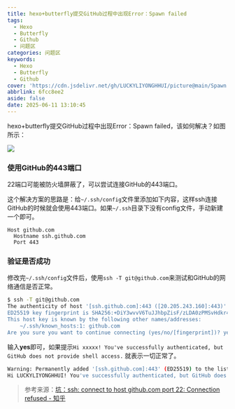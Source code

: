 ```yaml
---
title: hexo+butterfly提交GitHub过程中出现Error：Spawn failed
tags:
  - Hexo
  - Butterfly
  - Github
  - 问题区
categories: 问题区
keywords:
  - Hexo
  - Butterfly
  - Github
cover: 'https://cdn.jsdelivr.net/gh/LUCKYLIYONGHHUI/picture@main/Spawn.png'
abbrlink: 6fcc8ee2
aside: false
date: 2025-06-11 13:10:45
---
```


hexo+butterfly提交GitHub过程中出现Error：Spawn failed，该如何解决？如图所示：

![](https://cdn.jsdelivr.net/gh/LUCKYLIYONGHHUI/picture@main/20250520095530061.png)

### 使用GitHub的443端口

22端口可能被防火墙屏蔽了，可以尝试连接GitHub的443端口。

这个解决方案的思路是：给`~/.ssh/config`文件里添加如下内容，这样ssh连接GitHub的时候就会使用443端口。如果`~/.ssh`目录下没有config文件，手动新建一个即可。

```text
Host github.com
  Hostname ssh.github.com
  Port 443
```

### 验证是否成功

修改完`~/.ssh/config`文件后，使用`ssh -T git@github.com`来测试和GitHub的网络通信是否正常。

```bash
$ ssh -T git@github.com
The authenticity of host '[ssh.github.com]:443 ([20.205.243.160]:443)' can't be established.
ED25519 key fingerprint is SHA256:+DiY3wvvV6TuJJhbpZisF/zLDA0zPMSvHdkr4UvCOqU.
This host key is known by the following other names/addresses:
    ~/.ssh/known_hosts:1: github.com
Are you sure you want to continue connecting (yes/no/[fingerprint])? yes
```

输入**yes**即可，如果提示`Hi xxxxx! You've successfully authenticated, but GitHub does not provide shell access.` 就表示一切正常了。

```bash
Warning: Permanently added '[ssh.github.com]:443' (ED25519) to the list of known hosts.
Hi LUCKYLIYONGHHUI! You've successfully authenticated, but GitHub does not provide shell access.
```

> 参考来源：[坑：ssh: connect to host github.com port 22: Connection refused - 知乎](https://zhuanlan.zhihu.com/p/521340971)